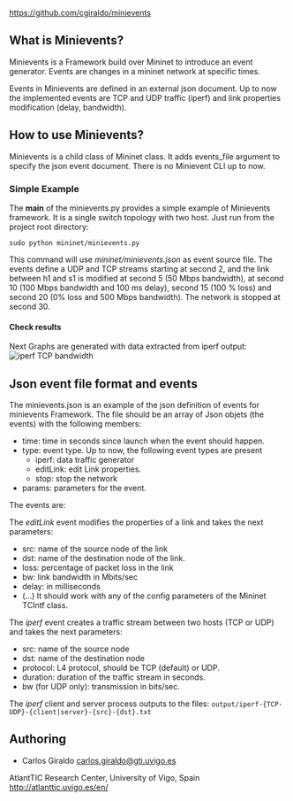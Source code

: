
https://github.com/cgiraldo/minievents

## What is Minievents?

Minievents is a Framework build over Mininet to introduce an event generator.
Events are changes in a mininet network at specific times. 

Events in Minievents are defined in an external json document.
Up to now the implemented events are TCP and UDP traffic (iperf) and link 
properties modification (delay, bandwidth).

## How to use Minievents?
Minievents is a child class of Mininet class. It adds events_file argument
to specify the json event document. There is no Minievent CLI up to now.

### Simple Example

The __main__ of the minievents.py provides a simple example of Minievents framework.
It is a single switch topology with two host.
Just run from the project root directory:

  `sudo python mininet/minievents.py`

This command will use *mininet/minievents.json* as event source file.
The events define a UDP and TCP streams starting at second 2, and the link between h1 and s1
is modified at second 5 (50 Mbps bandwidth), at second 10 (100 Mbps bandwidth and 100 ms delay), 
second 15 (100 % loss) and second 20 (0% loss and 500 Mbps bandwidth). The network is stopped at
second 30.
 
#### Check results
Next Graphs are generated with data extracted from iperf output:
![iperf TCP bandwidth](https://raw.githubusercontent.com/cgiraldo/minievents/master/output/tcp-bw.png)

## Json event file format and events
The minievents.json is an example of the json definition of events for minievents 
Framework. The file should be an array of Json objets (the events) with the following members:

* time: time in seconds since launch when the event should happen.
* type: event type. Up to now, the following event types are present
  * iperf: data traffic generator
  * editLink: edit Link properties.
  * stop: stop the network
* params: parameters for the event.

The events are:

The *editLink* event modifies the properties of a link and takes the next parameters:
* src: name of the source node of the link
* dst: name of the destination node of the link.
* loss: percentage of packet loss in the link
* bw: link bandwidth in Mbits/sec
* delay: in milliseconds
* (...) It should work with any of the config parameters of the Mininet TCIntf class.

The *iperf* event  creates a traffic stream between two hosts (TCP or UDP) and takes the next parameters:
* src: name of the source node
* dst: name of the destination node
* protocol: L4 protocol, should be TCP (default) or UDP.
* duration: duration of the traffic stream in seconds.
* bw (for UDP only): transmission in bits/sec.

The *iperf* client and server process outputs to the files:
`output/iperf-{TCP-UDP}-{client|server}-{src}-{dst}.txt`

## Authoring

* Carlos Giraldo carlos.giraldo@gti.uvigo.es

AtlantTIC Research Center, University of Vigo, Spain
http://atlanttic.uvigo.es/en/
